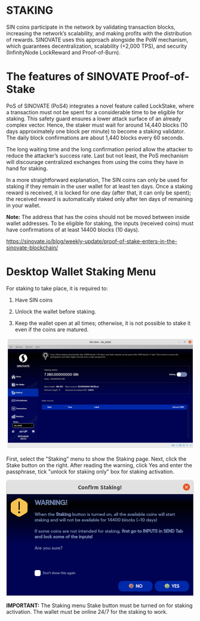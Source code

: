  
# **STAKING**

SIN coins participate in the network by validating transaction blocks, increasing the network’s scalability, and making profits with the distribution of rewards. SINOVATE uses this approach alongside the PoW mechanism, which guarantees decentralization, scalability (+2,000 TPS), and security (InfinityNode LockReward and Proof-of-Burn).

  
# **The features of SINOVATE Proof-of-Stake**

PoS of SINOVATE (PoS4) integrates a novel feature called LockStake, where a transaction must not be spent for a considerable time to be eligible for staking. This safety guard ensures a lower attack surface of an already complex vector. Hence, the staker must wait for around 14,440 blocks (10 days approximately one block per minute) to become a staking validator. The daily block confirmations are about 1,440 blocks every 60 seconds.

The long waiting time and the long confirmation period allow the attacker to reduce the attacker’s success rate. Last but not least, the PoS mechanism will discourage centralized exchanges from using the coins they have in hand for staking.

  

In a more straightforward explanation, The SIN coins can only be used for staking if they remain in the user wallet for at least ten days. Once a staking reward is received, it is locked for one day (after that, it can only be spent); the received reward is automatically staked only after ten days of remaining in your wallet.

**Note:** The address that has the coins should not be moved between inside wallet addresses. To be eligible for staking, the inputs (received coins) must have confirmations of at least 14400 blocks (10 days).

  

https://sinovate.io/blog/weekly-update/proof-of-stake-enters-in-the-sinovate-blockchain/







# Desktop Wallet Staking Menu
    

For staking to take place, it is required to:

1.  Have SIN coins
    
2.  Unlock the wallet before staking.
    
3.  Keep the wallet open at all times; otherwise, it is not possible to stake it even if the coins are matured.
    
![](assets/img/qtwallet/staking.png)
  

First, select the "Staking" menu to show the Staking page. Next, click the Stake button on the right. After reading the warning, click Yes and enter the passphrase, tick "unlock for staking only" box for staking activation.

 ![](assets/img/qtwallet/warningstaking.png)

**IMPORTANT:** The Staking menu Stake button must be turned on for staking activation. The wallet must be online 24/7 for the staking to work.
